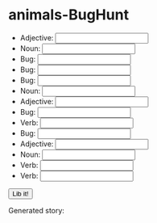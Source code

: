 # animals-BugHunt

<body>
<ul id="body">
    <li>Adjective: <input type="text" id="adj1"></li>
    <li>Noun: <input type="text" id="noun1"></li>
    <li>Bug: <input type="text" id="bug1"></li>
    <li>Bug: <input type="text" id="bug2"></li>
    <li>Bug: <input type="text" id="bug3"></li>
    <li>Noun: <input type="text" id="noun2"></li>
    <li>Adjective: <input type="text" id="adj2"></li>
    <li>Bug: <input type="text" id="bug4"></li>
    <li>Verb: <input type="text" id="verb1"></li>
    <li>Bug: <input type="text" id="bug5"></li>
    <li>Adjective: <input type="text" id="adj3"></li>
    <li>Noun: <input type="text" id="noun3"></li>
    <li>Verb: <input type="text" id="verb2"></li>
    <li>Verb: <input type="text" id="verb3"></li>
</ul>
<button id="lib-button">Lib it!</button>

<p>Generated story:
    <span id="story"></span>
</p>
<script>
    var button = document.getElementById("lib-button")
    var story = document.getElementById("story")
    var onButtonClick = function(){
    var adj1 = document.getElementById("adj1").value
    var noun1 = document.getElementById("noun1").value
    var noun1 = document.getElementById("bug1").value
    var noun1 = document.getElementById("bug2").value
    var noun1 = document.getElementById("bug3").value
    var noun1 = document.getElementById("noun2").value
    var noun1 = document.getElementById("adj2").value
    var noun1 = document.getElementById("bug4").value
    var noun1 = document.getElementById("verb1").value
    var noun1 = document.getElementById("bug5").value
    var noun1 = document.getElementById("adj3").value
    var noun1 = document.getElementById("noun3").value
    var noun1 = document.getElementById("verb2").value
    var noun1 = document.getElementById("verb3").value
    story.innerHTML =
    }

</script>

</body>
